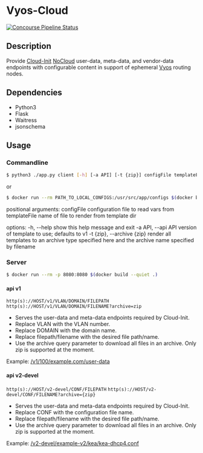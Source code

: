 # Vyos-Cloud
<a href="https://concourse.k8s.fabiv.pw/teams/main/pipelines/fborries.vyos-cloud/jobs/build-push-container/builds/latest"><img src="https://concourse.k8s.fabiv.pw/api/v1/teams/main/pipelines/fborries.vyos-cloud/badge" alt="Concourse Pipeline Status"></a>

## Description
Provide [Cloud-Init](https://cloudinit.readthedocs.io/en/latest/) [NoCloud](https://cloudinit.readthedocs.io/en/latest/reference/datasources/nocloud.html) user-data, meta-data, and vendor-data endpoints with configurable content in support of ephemeral [Vyos](https://vyos.io/) routing nodes.

## Dependencies
- Python3
- Flask
- Waitress
- jsonschema

## Usage
### Commandline
```bash
$ python3 ./app.py client [-h] [-a API] [-t {zip}] configFile templateFile`
```
or
```bash
$ docker run --rm PATH_TO_LOCAL_CONFIGS:/usr/src/app/configs $(docker build --quiet .) client [-h] [-a API] [-t {zip}] configFile templateFile
```

positional arguments:
  configFile            configuration file to read vars from
  templateFile          name of file to render from template dir

options:
  -h, --help            show this help message and exit
  -a API, --api API     version of template to use; defaults to v1
  -t {zip}, --archive {zip}
                        render all templates to an archive type specified here
                        and the archive name specified by filename


### Server 
```bash
$ docker run --rm -p 8080:8080 $(docker build --quiet .)
```

#### api v1

`http(s)://HOST/v1/VLAN/DOMAIN/FILEPATH` `http(s)://HOST/v1/VLAN/DOMAIN/FILENAME?archive=zip`

*   Serves the user-data and meta-data endpoints required by Cloud-Init.
*   Replace VLAN with the VLAN number.
*   Replace DOMAIN with the domain name.
*   Replace filepath/filename with the desired file path/name.
*   Use the archive query parameter to download all files in an archive. Only zip is supported at the moment.

Example: [/v1/100/example.com/user-data](/v1/100/example.com/user-data)

#### api v2-devel

`http(s)://HOST/v2-devel/CONF/FILEPATH` `http(s)://HOST/v2-devel/CONF/FILENAME?archive={zip}`

*   Serves the user-data and meta-data endpoints required by Cloud-Init.
*   Replace CONF with the configuration file name.
*   Replace filepath/filename with the desired file path/name.
*   Use the archive query parameter to download all files in an archive. Only zip is supported at the moment.

Example: [/v2-devel/example-v2/kea/kea-dhcp4.conf](/v2-devel/example-v2/kea/kea-dhcp4.json)